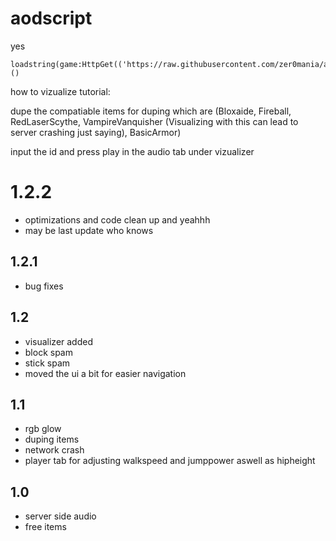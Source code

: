 # aodscript

yes

```
loadstring(game:HttpGet(('https://raw.githubusercontent.com/zer0mania/aodscript/master/aodgui.lua'),true))()
```

how to vizualize tutorial:

dupe the compatiable items for duping which are (Bloxaide, Fireball, RedLaserScythe, VampireVanquisher (Visualizing with this can lead to server crashing just saying), BasicArmor)

input the id and press play in the audio tab under vizualizer

# 1.2.2

- optimizations and code clean up and yeahhh
- may be last update who knows

## 1.2.1

- bug fixes

## 1.2 

- visualizer added
- block spam
- stick spam
- moved the ui a bit for easier navigation

## 1.1

- rgb glow
- duping items
- network crash
- player tab for adjusting walkspeed and jumppower aswell as hipheight

## 1.0
- server side audio
- free items

